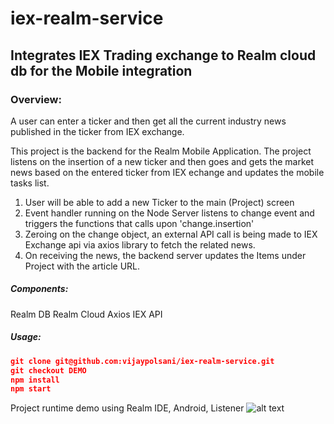 # iex-realm-service
## Integrates IEX Trading exchange to Realm cloud db for the Mobile integration

### Overview:

A user can enter a ticker and then get all the current industry news published in the ticker from IEX exchange.

This project is the backend for the Realm Mobile Application. The project listens on the insertion of a new ticker and then goes and gets the market news based on the entered ticker from IEX echange and updates the mobile tasks list.

1. User will be able to add a new Ticker to the main (Project) screen
2. Event handler running on the Node Server listens to  change event and triggers the functions that calls upon 'change.insertion'
3. Zeroing on the change object, an external API call is being made to IEX Exchange api via axios library to fetch the related news.
4. On receiving the news, the backend server updates the Items under Project with the article URL.

##### Components:
Realm DB
Realm Cloud
Axios
IEX API

##### Usage:
```json
git clone git@github.com:vijaypolsani/iex-realm-service.git
git checkout DEMO
npm install
npm start

```
Project runtime demo using Realm IDE, Android, Listener
![alt text](./RealmDemo.gif)
